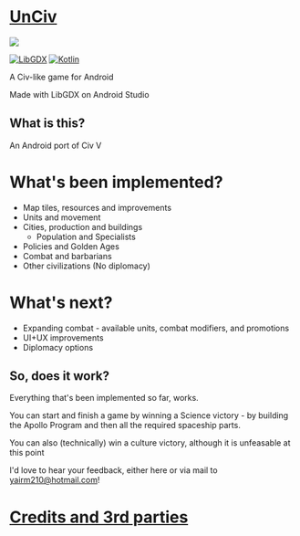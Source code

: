 # [UnCiv](https://play.google.com/store/apps/details?id=com.unciv.game)

![](https://travis-ci.org/yairm210/UnCiv.svg?branch=master)

[![LibGDX](https://img.shields.io/badge/libgdx-1.9.6-red.svg)](https://libgdx.badlogicgames.com/)
[![Kotlin](https://img.shields.io/badge/kotlin-1.2.21-orange.svg)](http://kotlinlang.org/)

A Civ-like game for Android

Made with LibGDX on Android Studio

## What is this?

An Android port of Civ V

# What's been implemented?

* Map tiles, resources and improvements
* Units and movement
* Cities, production and buildings
  * Population and Specialists
* Policies and Golden Ages
* Combat and barbarians
* Other civilizations (No diplomacy)

# What's next?

* Expanding combat - available units, combat modifiers, and promotions
* UI+UX improvements
* Diplomacy options

## So, does it work?

Everything that's been implemented so far, works.

You can start and finish a game by winning a Science victory - by building the Apollo Program and then all the required spaceship parts.

You can also (technically) win a culture victory, although it is unfeasable at this point

I'd love to hear your feedback, either here or via mail to yairm210@hotmail.com!

# [Credits and 3rd parties](Credits.md)
